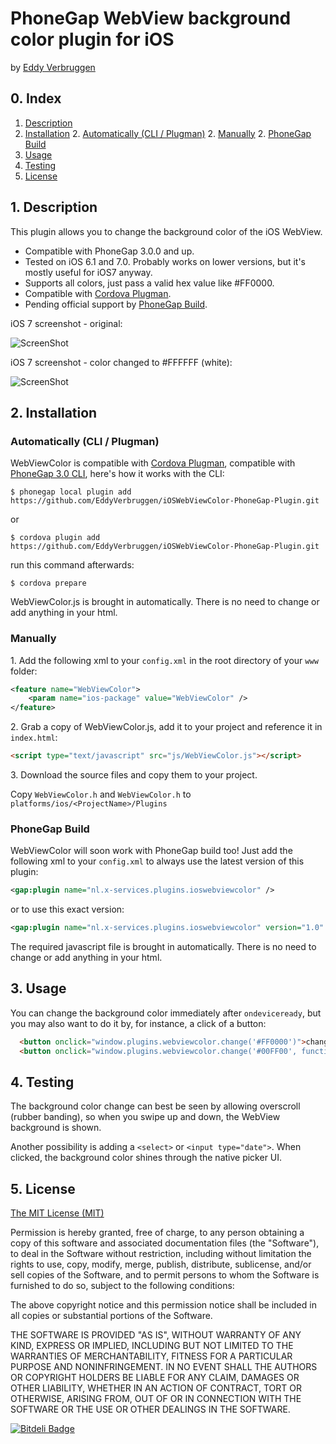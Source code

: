 # PhoneGap WebView background color plugin for iOS

by [Eddy Verbruggen](http://www.x-services.nl)

## 0. Index

1. [Description](https://github.com/EddyVerbruggen/iOSWebViewColor-PhoneGap-Plugin#1-description)
2. [Installation](https://github.com/EddyVerbruggen/iOSWebViewColor-PhoneGap-Plugin#2-installation)
	2. [Automatically (CLI / Plugman)](https://github.com/EddyVerbruggen/iOSWebViewColor-PhoneGap-Plugin#automatically-cli--plugman)
	2. [Manually](https://github.com/EddyVerbruggen/iOSWebViewColor-PhoneGap-Plugin#manually)
	2. [PhoneGap Build](https://github.com/EddyVerbruggen/iOSWebViewColor-PhoneGap-Plugin#phonegap-build)
3. [Usage](https://github.com/EddyVerbruggen/iOSWebViewColor-PhoneGap-Plugin#3-usage)
4. [Testing](https://github.com/EddyVerbruggen/iOSWebViewColor-PhoneGap-Plugin#4-testing)
5. [License](https://github.com/EddyVerbruggen/iOSWebViewColor-PhoneGap-Plugin#5-license)

## 1. Description

This plugin allows you to change the background color of the iOS WebView.

* Compatible with PhoneGap 3.0.0 and up.
* Tested on iOS 6.1 and 7.0. Probably works on lower versions, but it's mostly useful for iOS7 anyway.
* Supports all colors, just pass a valid hex value like #FF0000.
* Compatible with [Cordova Plugman](https://github.com/apache/cordova-plugman).
* Pending official support by [PhoneGap Build](https://build.phonegap.com/plugins).

iOS 7 screenshot - original:

![ScreenShot](https://raw.github.com/EddyVerbruggen/iOSWebViewColor-PhoneGap-Plugin/master/screenshot-original.png)

iOS 7 screenshot - color changed to #FFFFFF (white):

![ScreenShot](https://raw.github.com/EddyVerbruggen/iOSWebViewColor-PhoneGap-Plugin/master/screenshot-changed.png)

## 2. Installation

### Automatically (CLI / Plugman)
WebViewColor is compatible with [Cordova Plugman](https://github.com/apache/cordova-plugman), compatible with [PhoneGap 3.0 CLI](http://docs.phonegap.com/en/3.0.0/guide_cli_index.md.html#The%20Command-line%20Interface_add_features), here's how it works with the CLI:

```
$ phonegap local plugin add https://github.com/EddyVerbruggen/iOSWebViewColor-PhoneGap-Plugin.git
```
or
```
$ cordova plugin add https://github.com/EddyVerbruggen/iOSWebViewColor-PhoneGap-Plugin.git
```
run this command afterwards:
```
$ cordova prepare
```

WebViewColor.js is brought in automatically. There is no need to change or add anything in your html.

### Manually

1\. Add the following xml to your `config.xml` in the root directory of your `www` folder:
```xml
<feature name="WebViewColor">
	<param name="ios-package" value="WebViewColor" />
</feature>
```

2\. Grab a copy of WebViewColor.js, add it to your project and reference it in `index.html`:
```html
<script type="text/javascript" src="js/WebViewColor.js"></script>
```

3\. Download the source files and copy them to your project.

Copy `WebViewColor.h` and `WebViewColor.h` to `platforms/ios/<ProjectName>/Plugins`

### PhoneGap Build

WebViewColor will soon work with PhoneGap build too!
Just add the following xml to your `config.xml` to always use the latest version of this plugin:
```xml
<gap:plugin name="nl.x-services.plugins.ioswebviewcolor" />
```
or to use this exact version:
```xml
<gap:plugin name="nl.x-services.plugins.ioswebviewcolor" version="1.0" />
```

The required javascript file is brought in automatically. There is no need to change or add anything in your html.


## 3. Usage
You can change the background color immediately after `ondeviceready`, but you may also want to do it by, for instance, a click of a button:
```html
  <button onclick="window.plugins.webviewcolor.change('#FF0000')">change to #FF0000</button>
  <button onclick="window.plugins.webviewcolor.change('#00FF00', function(){alert('color was changed!')}">change to #00FF00</button>
```


## 4. Testing
The background color change can best be seen by allowing overscroll (rubber banding), so when you swipe up and down, the WebView background is shown.

Another possibility is adding a `<select>` or `<input type="date">`.
When clicked, the background color shines through the native picker UI.


## 5. License

[The MIT License (MIT)](http://www.opensource.org/licenses/mit-license.html)

Permission is hereby granted, free of charge, to any person obtaining a copy
of this software and associated documentation files (the "Software"), to deal
in the Software without restriction, including without limitation the rights
to use, copy, modify, merge, publish, distribute, sublicense, and/or sell
copies of the Software, and to permit persons to whom the Software is
furnished to do so, subject to the following conditions:

The above copyright notice and this permission notice shall be included in
all copies or substantial portions of the Software.

THE SOFTWARE IS PROVIDED "AS IS", WITHOUT WARRANTY OF ANY KIND, EXPRESS OR
IMPLIED, INCLUDING BUT NOT LIMITED TO THE WARRANTIES OF MERCHANTABILITY,
FITNESS FOR A PARTICULAR PURPOSE AND NONINFRINGEMENT. IN NO EVENT SHALL THE
AUTHORS OR COPYRIGHT HOLDERS BE LIABLE FOR ANY CLAIM, DAMAGES OR OTHER
LIABILITY, WHETHER IN AN ACTION OF CONTRACT, TORT OR OTHERWISE, ARISING FROM,
OUT OF OR IN CONNECTION WITH THE SOFTWARE OR THE USE OR OTHER DEALINGS IN
THE SOFTWARE.


[![Bitdeli Badge](https://d2weczhvl823v0.cloudfront.net/EddyVerbruggen/iOSWebViewColor-PhoneGap-Plugin/trend.png)](https://bitdeli.com/free "Bitdeli Badge")

